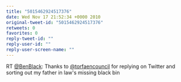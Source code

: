 ```yaml
---
title: "5015462924517376"
date: Wed Nov 17 21:52:34 +0000 2010
original-tweet-id: "5015462924517376"
retweets: 0
favorites: 0
reply-tweet-id: ""
reply-user-id: ""
reply-user-screen-name: ""
---
```

RT <a href="https://twitter.com/BenBlack">@BenBlack</a>: Thanks to <a href="https://twitter.com/torfaencouncil">@torfaencouncil</a> for replying on Twitter and sorting out my father in law's missing black bin
